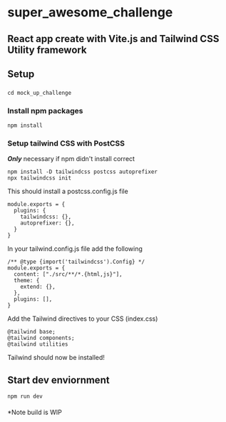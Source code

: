 # super_awesome_challenge

## React app create with Vite.js and Tailwind CSS Utility framework

## Setup

###

```
cd mock_up_challenge
```

### Install npm packages

```
npm install
```

### Setup tailwind CSS with PostCSS

<b><i> Only</i></b> necessary if npm didn't install correct

```
npm install -D tailwindcss postcss autoprefixer
npx tailwindcss init
```

This should install a postcss.config.js file

```
module.exports = {
  plugins: {
    tailwindcss: {},
    autoprefixer: {},
  }
}
```

In your tailwind.config.js file add the following

```
/** @type {import('tailwindcss').Config} */
module.exports = {
  content: ["./src/**/*.{html,js}"],
  theme: {
    extend: {},
  },
  plugins: [],
}
```

Add the Tailwind directives to your CSS (index.css)

```
@tailwind base;
@tailwind components;
@tailwind utilities
```

Tailwind should now be installed!

## Start dev enviornment

```
npm run dev
```

####

\*Note build is WIP
